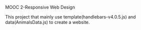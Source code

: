 MOOC 2-Responsive Web Design

This project that mainly use template(handlebars-v4.0.5.js) and data(AnimalsData.js) to create a website.